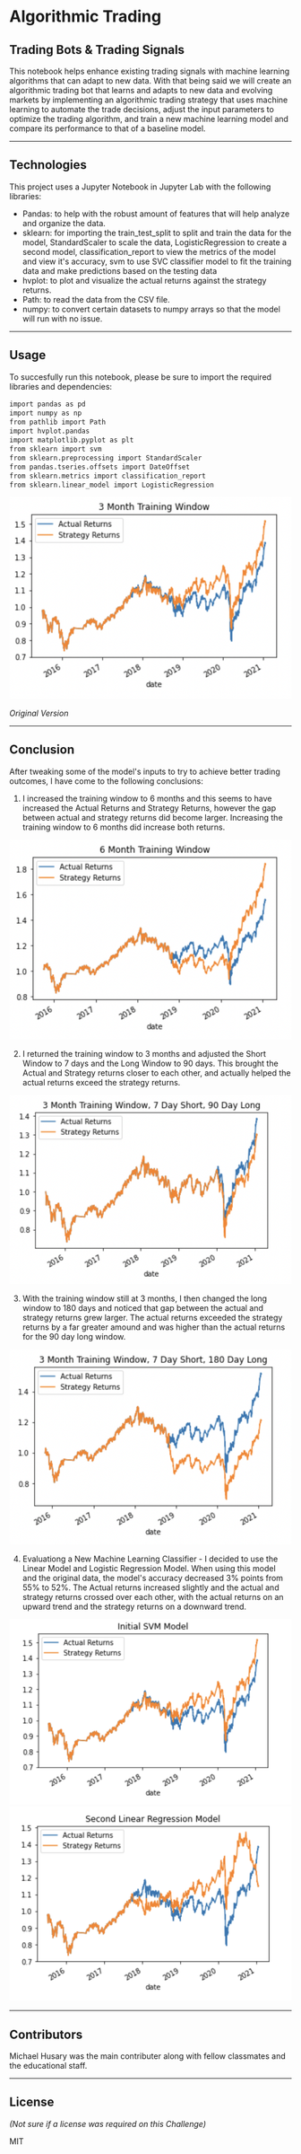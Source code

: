 # Algorithmic Trading
## Trading Bots & Trading Signals

This notebook helps enhance existing trading signals with machine learning algorithms that can adapt to new data. With that being said we will create an algorithmic trading bot that learns and adapts to new data and evolving markets by implementing an algorithmic trading strategy that uses machine learning to automate the trade decisions, adjust the input parameters to optimize the trading algorithm, and train a new machine learning model and compare its performance to that of a baseline model.

---

## Technologies

This project uses a Jupyter Notebook in Jupyter Lab with the following libraries:

- Pandas: to help with the robust amount of features that will help analyze and organize the data.
- sklearn: for importing the train_test_split to split and train the data for the model, StandardScaler to scale the data, LogisticRegression to create a second model, classification_report to view the metrics of the model and view it's accuracy, svm to use SVC classifier model to fit the training data and make predictions based on the testing data
- hvplot: to plot and visualize the actual returns against the strategy returns. 
- Path: to read the data from the CSV file.
- numpy: to convert certain datasets to numpy arrays so that the model will run with no issue.

---

## Usage

To succesfully run this notebook, please be sure to import the required libraries and dependencies:

```
import pandas as pd
import numpy as np
from pathlib import Path
import hvplot.pandas
import matplotlib.pyplot as plt
from sklearn import svm
from sklearn.preprocessing import StandardScaler
from pandas.tseries.offsets import DateOffset
from sklearn.metrics import classification_report
from sklearn.linear_model import LogisticRegression
```

![](Images/3month_training_window.png)

_Original Version_


---


## Conclusion

After tweaking some of the model's inputs to try to achieve better trading outcomes, I have come to the following conclusions:  

1) I increased the training window to 6 months and this seems to have increased the Actual Returns and Strategy Returns, however the gap between actual and strategy returns did become larger. Increasing the training window to 6 months did increase both returns. 

![](Images/6month_training_window.png)



2) I returned the training window to 3 months and adjusted the Short Window to 7 days and the Long Window to 90 days. This brought the Actual and Strategy returns closer to each other, and actually helped the actual returns exceed the strategy returns. 

![](Images/sma_adjustments1.png)



3) With the training window still at 3 months, I then changed the long window to 180 days and noticed that gap between the actual and strategy returns grew larger. The actual returns exceeded the strategy returns by a far greater amound and was higher than the actual returns for the 90 day long window. 

![](Images/sma_adjustments2.png)



4) Evaluationg a New Machine Learning Classifier - I decided to use the Linear Model and Logistic Regression Model. When using this model and the original data, the model's accuracy decreased 3% points from 55% to 52%. The Actual returns increased slightly and the actual and strategy returns crossed over each other, with the actual returns on an upward trend and the strategy returns on a downward trend. 

![](Images/initial_svm_model.png)  
![](Images/Linear_Regression_model.png) 


---

## Contributors

Michael Husary was the main contributer along with fellow classmates and the educational staff. 

--- 

## License
*(Not sure if a license was required on this Challenge)*


MIT
